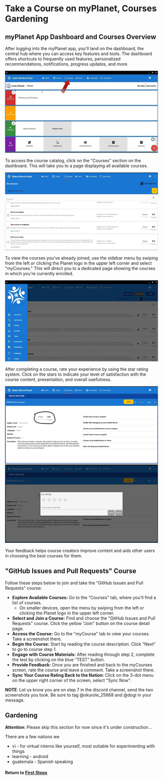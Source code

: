 # Take a Course on myPlanet, Courses Gardening

## myPlanet App Dashboard and Courses Overview

After logging into the myPlanet app, you'll land on the dashboard, the central hub where you can access key features and tools. The dashboard offers shortcuts to frequently used features, personalized recommendations, notifications, progress updates, and more.

![Dashboard Screenshot](image/mi-dashboard.png)

To access the course catalog, click on the "Courses" section on the dashboard. This will take you to a page displaying all available courses.

![Courses List Screenshot](image/mi-courses-list.png)

To view the courses you've already joined, use the sidebar menu by swiping from the left or clicking the Planet logo in the upper left corner and select "myCourses." This will direct you to a dedicated page showing the courses in which you're currently enrolled.

![Side Menu Screenshot](image/mi-side-menu.png)

After completing a course, rate your experience by using the star rating system. Click on the stars to indicate your level of satisfaction with the course content, presentation, and overall usefulness.

![Rating Icon Click Screenshot](image/mi-rating-icon-click.png)
![Rating Popup Screenshot](image/mi-rating-popup.png)

Your feedback helps course creators improve content and aids other users in choosing the best courses for them.

## "GitHub Issues and Pull Requests" Course

Follow these steps below to join and take the "GitHub Issues and Pull Requests" course:

- **Explore Available Courses:** Go to the "Courses" tab, where you'll find a list of courses.
  - On smaller devices, open the menu by swiping from the left or clicking the Planet logo in the upper left corner.
- **Select and Join a Course:** Find and choose the "GitHub Issues and Pull Requests" course. Click the yellow "Join" button on the course detail page.
- **Access the Course:** Go to the "myCourse" tab to view your courses. Take a screenshot there.
- **Begin the Course:** Start by reading the course description. Click "Next" to go to course step 1.
- **Engage with Course Materials:** After reading through step 2, complete the test by clicking on the blue "TEST" button.
- **Provide Feedback:** Once you are finished and back to the myCourses screen, rate the course and leave a comment. Take a screenshot there.
- **Sync Your Course Rating Back to the Nation:** Click on the 3-dot menu on the upper right corner of the screen, select "Sync Now".

**NOTE**: Let us know you are on step 7 in the discord channel, send the two screenshots you took. Be sure to tag @okurole_25668 and @dogi in your message.

## Gardening

**Attention**: Please skip this section for now since it's under construction...

There are a few nations we
- vi - for virtual interns like yourself, most suitable for experimenting with things
- learning - android
- guatemala - Spanish speaking

#### Return to [First Steps](mi-10-steps.md#Step_7_-_Take_a_Course_on_myPlanet,_Courses_Gardening)
